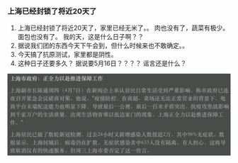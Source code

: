 ### 上海已经封锁了将近20天了

1. 上海已经封锁了将近20天了，家里已经无米了。。 肉也没有了，蔬菜有极少。面包也没有了。 我的天，这是什么日子啊？？ 
2. 据说我们团的东西今天下午会到，但什么时候来也不敢确定。。 
3. 今天搞了抗原测试，家里都是阴性。
4. 这种日子还要多久？ 据说要5月16日？？？？   谣言还是什么？

![CleanShot0408014620](https://raw.githubusercontent.com/cjffyd/images/main/img/CleanShot0408014620.png)